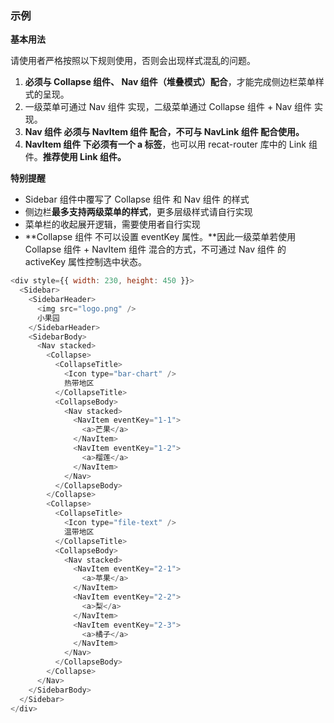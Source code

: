 ### 示例

**基本用法**

请使用者严格按照以下规则使用，否则会出现样式混乱的问题。

1. **必须与 Collapse 组件、 Nav 组件（堆叠模式）配合**，才能完成侧边栏菜单样式的呈现。
2. 一级菜单可通过 Nav 组件 实现，二级菜单通过 Collapse 组件 + Nav 组件 实现。
3. **Nav 组件 必须与 NavItem 组件 配合，不可与 NavLink 组件 配合使用。**
4. **NavItem 组件 下必须有一个 a 标签**，也可以用 recat-router 库中的 Link 组件。**推荐使用 Link 组件。**

**特别提醒**

* Sidebar 组件中覆写了 Collapse 组件 和 Nav 组件 的样式
* 侧边栏**最多支持两级菜单的样式**，更多层级样式请自行实现
* 菜单栏的收起展开逻辑，需要使用者自行实现
* **Collapse 组件 不可以设置 eventKey 属性。**因此一级菜单若使用 Collapse 组件 + NavItem 组件 混合的方式，不可通过 Nav 组件 的 activeKey 属性控制选中状态。

```js
<div style={{ width: 230, height: 450 }}>
  <Sidebar>
    <SidebarHeader>
      <img src="logo.png" />
      小果园
    </SidebarHeader>
    <SidebarBody>
      <Nav stacked>
        <Collapse>
          <CollapseTitle>
            <Icon type="bar-chart" />
            热带地区
          </CollapseTitle>
          <CollapseBody>
            <Nav stacked>
              <NavItem eventKey="1-1">
                <a>芒果</a>
              </NavItem>
              <NavItem eventKey="1-2">
                <a>榴莲</a>
              </NavItem>
            </Nav>
          </CollapseBody>
        </Collapse>
        <Collapse>
          <CollapseTitle>
            <Icon type="file-text" />
            温带地区
          </CollapseTitle>
          <CollapseBody>
            <Nav stacked>
              <NavItem eventKey="2-1">
                <a>苹果</a>
              </NavItem>
              <NavItem eventKey="2-2">
                <a>梨</a>
              </NavItem>
              <NavItem eventKey="2-3">
                <a>橘子</a>
              </NavItem>
            </Nav>
          </CollapseBody>
        </Collapse>
      </Nav>
    </SidebarBody>
  </Sidebar>
</div>
```
